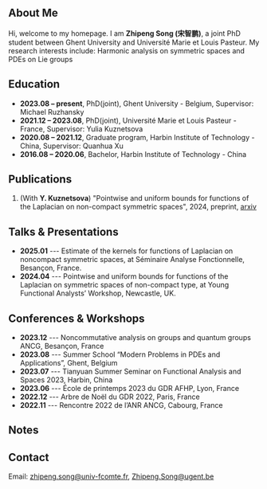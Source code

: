 ## About Me

Hi, welcome to my homepage. 
I am **Zhipeng Song (宋智鹏)**, a joint PhD student between Ghent University and Université Marie et Louis Pasteur. My research interests include: Harmonic analysis on symmetric spaces and PDEs on Lie groups

## Education

- **2023.08 – present**, PhD(joint), Ghent University - Belgium, Supervisor: Michael Ruzhansky 
- **2021.12 – 2023.08**, PhD(joint),   Université Marie et Louis Pasteur  - France, Supervisor: Yulia Kuznetsova 
- **2020.08 – 2021.12**, Graduate program,   Harbin Institute of Technology  - China, Supervisor: Quanhua Xu
- **2016.08 – 2020.06**, Bachelor,   Harbin Institute of Technology  - China

  
## Publications

1. (With **Y. Kuznetsova**) "Pointwise and uniform bounds for functions of the Laplacian on non-compact symmetric spaces", 2024, preprint, [arxiv](https://doi.org/10.48550/arXiv.2409.02688)

## Talks & Presentations

- **2025.01** --- Estimate of the kernels for functions of Laplacian on noncompact symmetric spaces, at Séminaire Analyse Fonctionnelle, Besançon, France.
- **2024.04** --- Pointwise and uniform bounds for functions of the Laplacian on symmetric spaces of non-compact type, at Young Functional Analysts’ Workshop, Newcastle, UK. 

## Conferences & Workshops

- **2023.12** --- Noncommutative analysis on groups and quantum groups ANCG, Besançon, France
- **2023.08** --- Summer School “Modern Problems in PDEs and Applications”, Ghent, Belgium 
- **2023.07** --- Tianyuan Summer Seminar on Functional Analysis and Spaces 2023, Harbin, China
- **2023.06** --- École de printemps 2023 du GDR AFHP, Lyon, France 
- **2022.12** --- Arbre de Noël du GDR 2022, Paris, France 
- **2022.11** --- Rencontre 2022 de l’ANR ANCG, Cabourg, France

## Notes

<!---[Notes for GV](./GV.pdf)--->

## Contact

Email: zhipeng.song@univ-fcomte.fr, Zhipeng.Song@ugent.be 
